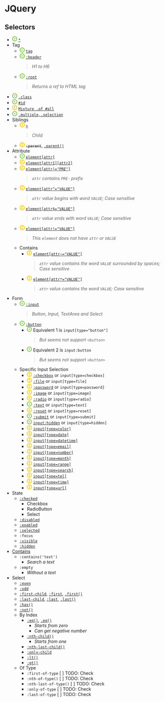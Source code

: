 # JQuery
## Selectors
- ![](../../../-/1.png) [`*`](jq-select-all.html)
- Tag
    - ![](../../../-/1.png) [`tag`](jq-select-tag.html)
    - ![](../../../-/1.png) [`:header`](jq-select-header.html)
        > _H1 to H6_
    - ![](../../../-/1.png) [`:root`](jq-select-root.html)
        > _Returns a ref to HTML tag_
- ![](../../../-/1.png) [`.class`](jq-select-class.html)
- ![](../../../-/1.png) [`#id`](jq-select-id.html)
- ![](../../../-/2.png) [`Mixture .of #all`](jq-select-mixture.html)
- ![](../../../-/1.png) [`.multiple,.selection`](jq-select-multiple.html)
- Siblings
    - ![](../../../-/2.png) [`>`](jq-select-child-arrow.html)
        > _Child_
    - ![](../../../-/2.png) ~~`:parent`~~, [`.parent()`](jq-select-parent.html)
- Attribute
    - ![](../../../-/1.png) [`element[attr]`](jq-attr-has-attr.html)
    - ![](../../../-/2.png) [`element[attr1][attr2]`](jq-attr-multi-attr.html)
    - ![](../../../-/2.png) [`element[attr|="PRE"]`](jq-attr-contains-prefix.html)
        > _`attr` contains `PRE-` prefix_
    - ![](../../../-/2.png) [`element[attr^="VALUE"]`](jq-attr-begin-with.html)
        > _`attr` value begins with word `VALUE`; Case sensitive_
    - ![](../../../-/2.png) [`element[attr$="VALUE"]`](jq-attr-ends-with.html)
        > _`attr` value ends with word `VALUE`; Case sensitive_
    - ![](../../../-/2.png) [`element[attr!="VALUE"]`](jq-attr-not-equal.html)
        > _This `element` does not have `attr` or `VALUE`_
    - Contains
        - ![](../../../-/2.png) [`element[attr~="VALUE"]`](jq-attr-contains.html)
            > _`attr` value contains the word `VALUE` surrounded by spaces; Case sensitive_
        - ![](../../../-/2.png) [`element[attr*="VALUE"]`](jq-attr-contains-2.html)
            > _`attr` value contains the word `VALUE`; Case sensitive_
- Form
    - ![](../../../-/1.png) [`:input`](jq-form-general-input.html)
        > _Button, Input, TextArea and Select_
    - ![](../../../-/1.png) [`:button`](jq-form-button-1.html)
        - ![](../../../-/1.png) Equivalent 1 is `input[type="button"]`
            > _But seems not support `<button>`_
        - ![](../../../-/1.png) Equivalent 2 is `input:button`
            > _But seems not support `<button>`_
    - Specific Input Selection
        - ![](../../../-/2.png) [`:checkbox`](jq-form-checkbox.html) or `input[type=checkbox]`
        - ![](../../../-/2.png) [`:file`](jq-form-file.html) or `input[type=file]`
        - ![](../../../-/2.png) [`:password`](jq-form-password.html) or `input[type=password]`
        - ![](../../../-/2.png) [`:image`](jq-form-image.html) or `input[type=image]`
        - ![](../../../-/2.png) [`:radio`](jq-form-radio.html) or `input[type=radio]`
        - ![](../../../-/1.png) [`:text`](jq-form-text.html) or `input[type=text]`
        - ![](../../../-/2.png) [`:reset`](jq-form-reset.html) or `input[type=reset]`
        - ![](../../../-/1.png) [`:submit`](jq-form-submit.html) or `input[type=submit]`
        - ![](../../../-/1.png) [`input:hidden`](jq-form-hidden.html) or `input[type=hidden]`
        - ![](../../../-/2.png) [`input[type=color]`](jq-form-access-other-inputs.html)
        - ![](../../../-/2.png) [`input[type=date]`](jq-form-access-other-inputs.html)
        - ![](../../../-/2.png) [`input[type=datetime]`](jq-form-access-other-inputs.html)
        - ![](../../../-/2.png) [`input[type=email]`](jq-form-access-other-inputs.html)
        - ![](../../../-/2.png) [`input[type=number]`](jq-form-access-other-inputs.html)
        - ![](../../../-/2.png) [`input[type=month]`](jq-form-access-other-inputs.html)
        - ![](../../../-/2.png) [`input[type=range]`](jq-form-access-other-inputs.html)
        - ![](../../../-/2.png) [`input[type=search]`](jq-form-access-other-inputs.html)
        - ![](../../../-/2.png) [`input[type=tel]`](jq-form-access-other-inputs.html)
        - ![](../../../-/2.png) [`input[type=time]`](jq-form-access-other-inputs.html)
        - ![](../../../-/2.png) [`input[type=url]`](jq-form-access-other-inputs.html)
- State
    - [`:checked`](js-state-checked.html)
        - Checkbox
        - RadioButton
        - Select
    - [`:disabled`](js-state-general.html)
    - [`:enabled`](js-state-general.html)
    - [`:selected`](js-state-general.html)
    - `:focus`
    - [`:visible`](js-state-general.html)
    - [`:hidden`](js-state-general.html)
- [Contains](jq-contains-text.html)
    - `:contains('text')`
        - _Search a text_
    - `:empty`
        - _Without a text_
- Select
    - [`:even`](jq-select-mixture.html)
    - [`:odd`](jq-select-mixture.html)
    - [`:first-child`](jq-select-first-last-child.html), [`:first`](jq-select-first-last.html), [`.first()`](jq-method-first-last.eq.html)
    - [`:last-child`](jq-select-first-last-child.html), [`:last`](jq-select-first-last.html), [`.last()`](jq-method-first-last.eq.html)
    - [`:has()`](jq-select-has.html)
    - [`:not()`](jq-select-not.html)
    - By Index
        - [`:eq()`](jq-select-index-eq.html), [`.eq()`](jq-method-first-last.eq.html)
            - _Starts from zero_
            - _Can get negative number_
        - [`:nth-child()`](jq-select-nth-child.html)
            - _Starts from one_
        - [`:nth-last-child()`](jq-select-nth-last-child.html)
        - [`:only-child`](jq-select-only-child.html)
        - [`:lt()`](jq-select-lt.html)
        - [`:gt()`](jq-select-gt.html)
    - Of Type
        - `:first-of-type`      [ ] TODO: Check
        - `:nth-of-type()`      [ ] TODO: Check
        - `:nth-last-of-type()` [ ] TODO: Check
        - `:only-of-type`       [ ] TODO: Check
        - `:last-of-type`       [ ] TODO: Check
